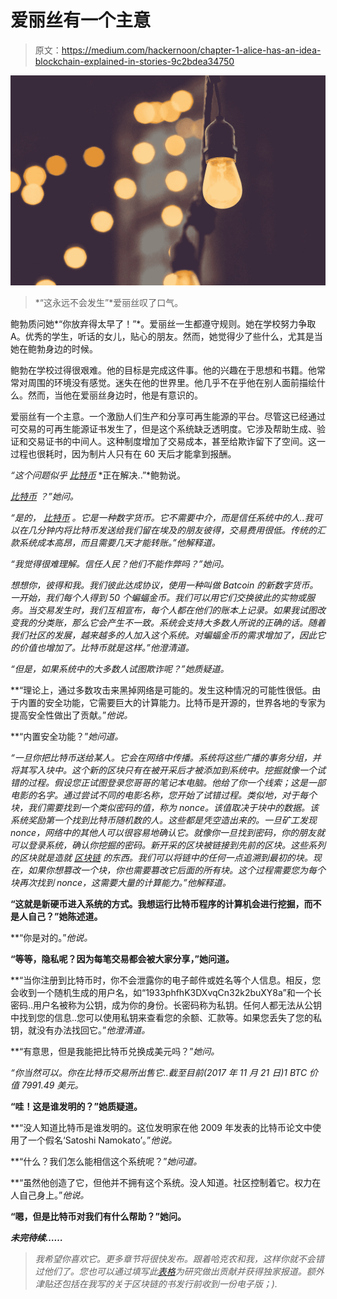 # 爱丽丝有一个主意

> 原文：<https://medium.com/hackernoon/chapter-1-alice-has-an-idea-blockchain-explained-in-stories-9c2bdea34750>

![](img/e5a2e8353561b4aed33526dd0d1fa439.png)

> *“这永远不会发生”*爱丽丝叹了口气。

鲍勃质问她*“你放弃得太早了！”*。爱丽丝一生都遵守规则。她在学校努力争取 A。优秀的学生，听话的女儿，贴心的朋友。然而，她觉得少了些什么，尤其是当她在鲍勃身边的时候。

鲍勃在学校过得很艰难。他的目标是完成这件事。他的兴趣在于思想和书籍。他常常对周围的环境没有感觉。迷失在他的世界里。他几乎不在乎他在别人面前描绘什么。然而，当他在爱丽丝身边时，他是有意识的。

爱丽丝有一个主意。一个激励人们生产和分享可再生能源的平台。尽管这已经通过可交易的可再生能源证书发生了，但是这个系统缺乏透明度。它涉及帮助生成、验证和交易证书的中间人。这种制度增加了交易成本，甚至给欺诈留下了空间。这一过程也很耗时，因为制片人只有在 60 天后才能拿到报酬。

*“这个问题似乎* [*比特币*](http://amzn.to/2AT15oQ) *正在解决..”*鲍勃说。

*[*比特币*](http://amzn.to/2AT15oQ) *？”她问。**

**“是的，* [*比特币*](http://amzn.to/2AT15oQ) *。它是一种数字货币。它不需要中介，而是信任系统中的人..我可以在几分钟内将比特币发送给我们留在埃及的朋友彼得，交易费用很低。传统的汇款系统成本高昂，而且需要几天才能转账。”他解释道。**

*“我觉得很难理解。信任人民？他们不能作弊吗？”她问。*

*想想你，彼得和我。我们彼此达成协议，使用一种叫做 Batcoin 的新数字货币。一开始，我们每个人得到 50 个蝙蝠金币。我们可以用它们交换彼此的实物或服务。当交易发生时，我们互相宣布，每个人都在他们的账本上记录。如果我试图改变我的分类账，那么它会产生不一致。系统会支持大多数人所说的正确的话。随着我们社区的发展，越来越多的人加入这个系统。对蝙蝠金币的需求增加了，因此它的价值也增加了。比特币就是这样。”他澄清道。*

*“但是，如果系统中的大多数人试图欺诈呢？”她质疑道。*

**“理论上，通过多数攻击来黑掉网络是可能的。发生这种情况的可能性很低。由于内置的安全功能，它需要巨大的计算能力。比特币是开源的，世界各地的专家为提高安全性做出了贡献。”*他说。*

**“内置安全功能？”*她问道。*

**“一旦你把比特币送给某人。它会在网络中传播。系统将这些广播的事务分组，并将其写入块中。这个新的区块只有在被开采后才被添加到系统中。挖掘就像一个试错的过程。假设您正试图登录您哥哥的笔记本电脑。他给了你一个线索；这是一部电影的名字。通过尝试不同的电影名称，您开始了试错过程。类似地，对于每个块，我们需要找到一个类似密码的值，称为 nonce。该值取决于块中的数据。该系统奖励第一个找到比特币随机数的人。这些都是凭空造出来的。一旦矿工发现 nonce，网络中的其他人可以很容易地确认它。就像你一旦找到密码，你的朋友就可以登录系统，确认你挖掘的密码。新开采的区块被链接到先前的区块。这些系列的区块就是造就* [*区块链*](http://amzn.to/2CziIXI) *的东西。我们可以将链中的任何一点追溯到最初的块。现在，如果你想篡改一个块，你也需要篡改它后面的所有块。这个过程需要您为每个块再次找到 nonce，这需要大量的计算能力。”他解释道。**

**“这就是新硬币进入系统的方式。我想运行比特币程序的计算机会进行挖掘，而不是人自己？”她陈述道。**

**“你是对的。”*他说。*

**“等等，隐私呢？因为每笔交易都会被大家分享，”她问道。**

**“当你注册到比特币时，你不会泄露你的电子邮件或姓名等个人信息。相反，您会收到一个随机生成的用户名，如“1933phfhK3DXvqCn32k2buXY8a”和一个长密码..用户名被称为公钥，成为你的身份。长密码称为私钥。任何人都无法从公钥中找到您的信息..您可以使用私钥来查看您的余额、汇款等。如果您丢失了您的私钥，就没有办法找回它。”*他澄清道。*

**“有意思，但是我能把比特币兑换成美元吗？”*她问。*

*“你当然可以。你在比特币交易所出售它..截至目前(2017 年 11 月 21 日)1 BTC 价值 7991.49 美元。*

**“哇！这是谁发明的？”她质疑道。**

**“没人知道比特币是谁发明的。这位发明家在他 2009 年发表的比特币论文中使用了一个假名‘Satoshi Namokato’。”*他说。*

**“什么？我们怎么能相信这个系统呢？”*她问道。*

**“虽然他创造了它，但他并不拥有这个系统。没人知道。社区控制着它。权力在人自己身上。”*他说。*

**“嗯，但是比特币对我们有什么帮助？”她问。**

***未完待续……***

> *我希望你喜欢它。更多章节将很快发布。跟着哈克农和我，这样你就不会错过他们了。您也可以通过填写此[表格](http://bit.ly/2ofSHcR)为研究做出贡献并获得独家报道。额外津贴还包括在我写的关于区块链的书发行前收到一份电子版；).*